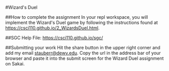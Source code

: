 #Wizard's Duel

##How to complete the assignment
In your repl workspace, you will implement the Wizard's Duel game by following the instructions found at https://csci110.github.io/2_WizardsDuel.html.

##SGC Help File:
https://csci110.github.io/sgc/

##Submitting your work
Hit the share button in the upper right corner and add my email stauberr@dewv.edu.  Copy the url in the address bar of your browser and paste it into the submit screen for the Wizard Duel assignment on Sakai.
